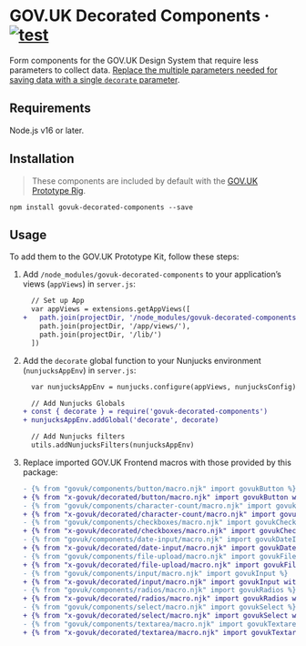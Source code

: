 # GOV.UK Decorated Components · [![test](https://github.com/x-govuk/govuk-decorated-components/actions/workflows/test.yml/badge.svg)](https://github.com/x-govuk/govuk-decorated-components/actions/workflows/test.yml)

Form components for the GOV.UK Design System that require less parameters to collect data. [Replace the multiple parameters needed for saving data with a single `decorate` parameter](https://x-govuk.github.io/govuk-prototype-rig/using-data/form-components/).

## Requirements

Node.js v16 or later.

## Installation

> These components are included by default with the [GOV.UK Prototype Rig](https://x-govuk.github.io/govuk-prototype-rig/).

```shell
npm install govuk-decorated-components --save
```

## Usage

To add them to the GOV.UK Prototype Kit, follow these steps:

1. Add `/node_modules/govuk-decorated-components` to your application’s views (`appViews`) in `server.js`:

    ```diff
      // Set up App
      var appViews = extensions.getAppViews([
    +   path.join(projectDir, '/node_modules/govuk-decorated-components'),
        path.join(projectDir, '/app/views/'),
        path.join(projectDir, '/lib/')
      ])
    ```

2. Add the `decorate` global function to your Nunjucks environment (`nunjucksAppEnv`) in `server.js`:

    ```diff
      var nunjucksAppEnv = nunjucks.configure(appViews, nunjucksConfig)

      // Add Nunjucks Globals
    + const { decorate } = require('govuk-decorated-components')
    + nunjucksAppEnv.addGlobal('decorate', decorate)

      // Add Nunjucks filters
      utils.addNunjucksFilters(nunjucksAppEnv)
    ```

3. Replace imported GOV.UK Frontend macros with those provided by this package:

    ```diff
    - {% from "govuk/components/button/macro.njk" import govukButton %}
    + {% from "x-govuk/decorated/button/macro.njk" import govukButton with context %}
    - {% from "govuk/components/character-count/macro.njk" import govukCharacterCount %}
    + {% from "x-govuk/decorated/character-count/macro.njk" import govukCharacterCount with context %}
    - {% from "govuk/components/checkboxes/macro.njk" import govukCheckboxes %}
    + {% from "x-govuk/decorated/checkboxes/macro.njk" import govukCheckboxes with context %}
    - {% from "govuk/components/date-input/macro.njk" import govukDateInput %}
    + {% from "x-govuk/decorated/date-input/macro.njk" import govukDateInput with context %}
    - {% from "govuk/components/file-upload/macro.njk" import govukFileUpload %}
    + {% from "x-govuk/decorated/file-upload/macro.njk" import govukFileUpload with context %}
    - {% from "govuk/components/input/macro.njk" import govukInput %}
    + {% from "x-govuk/decorated/input/macro.njk" import govukInput with context %}
    - {% from "govuk/components/radios/macro.njk" import govukRadios %}
    + {% from "x-govuk/decorated/radios/macro.njk" import govukRadios with context %}
    - {% from "govuk/components/select/macro.njk" import govukSelect %}
    + {% from "x-govuk/decorated/select/macro.njk" import govukSelect with context %}
    - {% from "govuk/components/textarea/macro.njk" import govukTextarea %}
    + {% from "x-govuk/decorated/textarea/macro.njk" import govukTextarea with context %}
    ```
